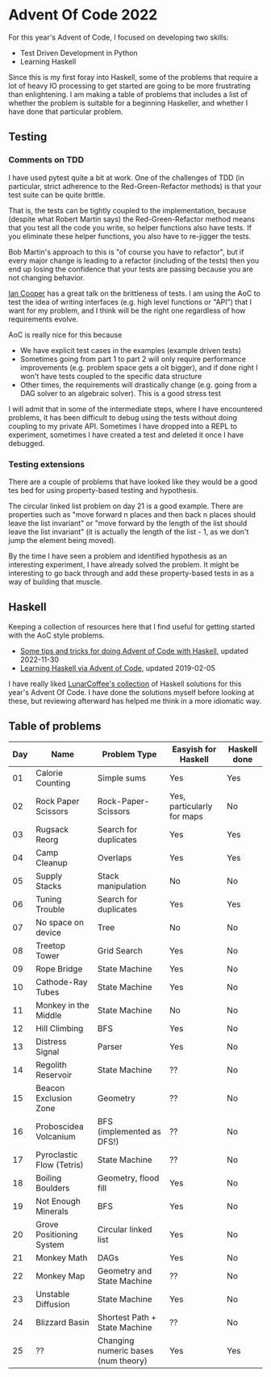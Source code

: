 # Advent Of Code 2022

For this year's Advent of Code, I focused on developing two skills:

* Test Driven Development in Python
* Learning Haskell

Since this is my first foray into Haskell, some of the problems that require a lot of 
heavy IO processing to get started are going to be more frustrating than enlightening.
I am making a table of problems that includes a list of whether the problem is suitable
for a beginning Haskeller, and whether I have done that particular problem.

## Testing

### Comments on TDD

I have used pytest quite a bit at work. One of the challenges of TDD (in particular, strict
adherence to the Red-Green-Refactor methods) is that your test suite can be quite brittle.

That is, the tests can be tightly coupled to the implementation, because (despite what Robert Martin
says) the Red-Green-Refactor method means that you test all the code you write, so helper functions also 
have tests. If you eliminate these helper functions, you also have to re-jigger the tests.

Bob Martin's approach to this is "of course you have to refactor", but if every major change is leading
to a refactor (including of the tests) then you end up losing the confidence that your tests are passing
because you are not changing behavior.

[Ian Cooper](https://www.youtube.com/watch?v=vOO3hulIcsY) has a great talk on the brittleness of tests.
I am using the AoC to test the idea of writing interfaces (e.g. high level functions or "API") that I want
for my problem, and I think will be the right one regardless of how requirements evolve.

AoC is really nice for this because
* We have explicit test cases in the examples (example driven tests)
* Sometimes going from part 1 to part 2 will only require performance improvements (e.g. problem space gets a olt bigger), and if done right I won't have tests coupled to the specific data structure
* Other times, the requirements will drastically change (e.g. going from a DAG solver to an algebraic solver). This is a good stress test

I will admit that in some of the intermediate steps, where I have encountered problems, it has been difficult to debug using the tests without doing coupling to my private API. Sometimes I have dropped into a REPL to experiment, sometimes I have created a test and deleted it once I have debugged.

### Testing extensions

There are a couple of problems that have looked like they would be a good tes bed for using property-based testing and hypothesis.

The circular linked list problem on day 21 is a good example. There are properties such as "move forward n places and then back n places should leave the list invariant" or "move forward by the length of the list should leave the list invariant" (it is actually the length of the list - 1, as we don't jump the element being moved).

By the time I have seen a problem and identified hypothesis as an interesting experiment, I have already solved the problem. It might be interesting to go back through and add these property-based tests in as a way of building that muscle.

## Haskell

Keeping a collection of resources here that I find useful for getting started with the AoC style problems.

* [Some tips and tricks for doing Advent of Code with Haskell](https://wjwh.eu/posts/2022-11-30-haskell-aoc-tricks.html), updated 2022-11-30
* [Learning Haskell via Advent of Code](https://ndreynolds.com/posts/2019-02-05-learning-haskell-via-advent-of-code.html), updated 2019-02-05

I have really liked [LunarCoffee's collection](https://github.com/lunarcoffee/advent-of-code/tree/main/2022) of Haskell solutions for this year's Advent Of Code.
I have done the solutions myself before looking at these, but reviewing afterward has helped me think in a more idiomatic way.

## Table of problems

| Day | Name | Problem Type | Easyish for Haskell | Haskell done |
|-----|------|--------------|---------------------|--------------|
| 01  | Calorie Counting | Simple sums  | Yes | Yes |
| 02  | Rock Paper Scissors | Rock-Paper-Scissors | Yes, particularly for maps | No |
| 03  | Rugsack Reorg | Search for duplicates | Yes | Yes |
| 04  | Camp Cleanup | Overlaps | Yes | Yes |
| 05  | Supply Stacks | Stack manipulation | No | No |
| 06  | Tuning Trouble | Search for duplicates | Yes | Yes |
| 07  | No space on device | Tree | No | No |
| 08  | Treetop Tower | Grid Search | Yes | No |
| 09  | Rope Bridge | State Machine | Yes | No |
| 10  | Cathode-Ray Tubes  | State Machine | Yes | No |
| 11  | Monkey in the Middle | State Machine | No  | No |
| 12  | Hill Climbing | BFS | Yes | No |
| 13  | Distress Signal | Parser | Yes | No |
| 14  | Regolith Reservoir | State Machine | ?? | No |
| 15  | Beacon Exclusion Zone | Geometry | ?? | No |   
| 16  | Proboscidea Volcanium | BFS (implemented as DFS!) | ?? | No |
| 17  | Pyroclastic Flow (Tetris) | State Machine | ?? | No |
| 18  | Boiling Boulders | Geometry, flood fill | Yes | No |
| 19  | Not Enough Minerals | BFS | Yes | No |
| 20  | Grove Positioning System | Circular linked list | Yes | No |
| 21  | Monkey Math | DAGs | Yes | No |
| 22  | Monkey Map  | Geometry and State Machine | ?? | No |
| 23  | Unstable Diffusion | State Machine | Yes | No |
| 24  | Blizzard Basin | Shortest Path + State Machine | ?? | No |
| 25  | ?? | Changing numeric bases (num theory) | Yes | Yes |

